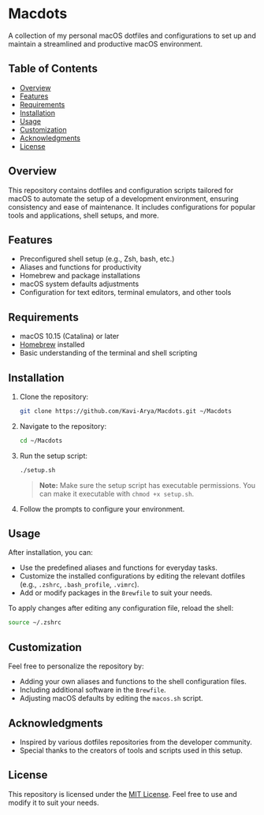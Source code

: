 # Macdots

A collection of my personal macOS dotfiles and configurations to set up and maintain a streamlined and productive macOS environment.

## Table of Contents

- [Overview](#overview)
- [Features](#features)
- [Requirements](#requirements)
- [Installation](#installation)
- [Usage](#usage)
- [Customization](#customization)
- [Acknowledgments](#acknowledgments)
- [License](#license)

## Overview

This repository contains dotfiles and configuration scripts tailored for macOS to automate the setup of a development environment, ensuring consistency and ease of maintenance. It includes configurations for popular tools and applications, shell setups, and more.

## Features

- Preconfigured shell setup (e.g., Zsh, bash, etc.)
- Aliases and functions for productivity
- Homebrew and package installations
- macOS system defaults adjustments
- Configuration for text editors, terminal emulators, and other tools

## Requirements

- macOS 10.15 (Catalina) or later
- [Homebrew](https://brew.sh/) installed
- Basic understanding of the terminal and shell scripting

## Installation

1. Clone the repository:

   ```bash
   git clone https://github.com/Kavi-Arya/Macdots.git ~/Macdots
   ```

2. Navigate to the repository:

   ```bash
   cd ~/Macdots
   ```

3. Run the setup script:

   ```bash
   ./setup.sh
   ```

   > **Note:** Make sure the setup script has executable permissions. You can make it executable with `chmod +x setup.sh`.

4. Follow the prompts to configure your environment.

## Usage

After installation, you can:

- Use the predefined aliases and functions for everyday tasks.
- Customize the installed configurations by editing the relevant dotfiles (e.g., `.zshrc`, `.bash_profile`, `.vimrc`).
- Add or modify packages in the `Brewfile` to suit your needs.

To apply changes after editing any configuration file, reload the shell:

```bash
source ~/.zshrc
```

## Customization

Feel free to personalize the repository by:

- Adding your own aliases and functions to the shell configuration files.
- Including additional software in the `Brewfile`.
- Adjusting macOS defaults by editing the `macos.sh` script.

## Acknowledgments

- Inspired by various dotfiles repositories from the developer community.
- Special thanks to the creators of tools and scripts used in this setup.

## License

This repository is licensed under the [MIT License](LICENSE). Feel free to use and modify it to suit your needs.

